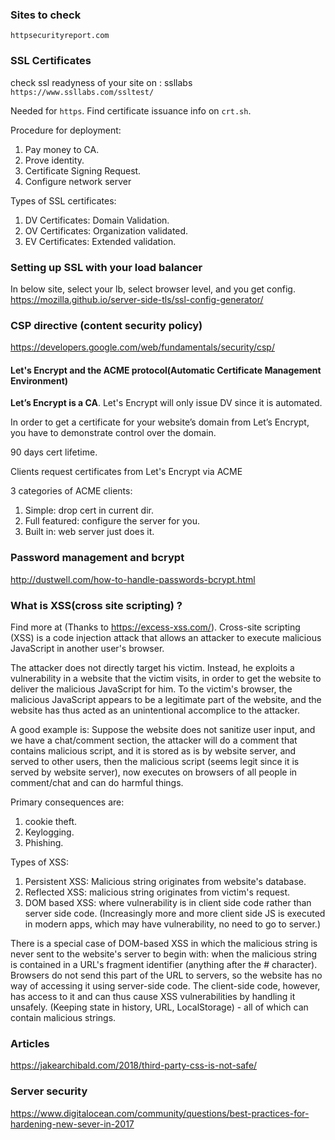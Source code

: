 
### Sites to check

`httpsecurityreport.com`

### SSL Certificates

check ssl readyness of your site on : ssllabs 
`https://www.ssllabs.com/ssltest/`

Needed for `https`.
Find certificate issuance info on `crt.sh`.

Procedure for deployment:
1. Pay money to CA.
2. Prove identity.
3. Certificate Signing Request.
4. Configure network server

Types of SSL certificates:
1. DV Certificates: Domain Validation.
2. OV Certificates: Organization validated.
3. EV Certificates: Extended validation.

### Setting up SSL with your load balancer

In below site, select your lb, select browser level, and you get config.
https://mozilla.github.io/server-side-tls/ssl-config-generator/

### CSP directive (content security policy)

https://developers.google.com/web/fundamentals/security/csp/


#### Let's Encrypt and the ACME protocol(Automatic Certificate Management Environment)

**Let’s Encrypt is a CA**.
Let's Encrypt will only issue DV since it is automated.

In order to get a certificate for your website’s domain from Let’s Encrypt, you have to demonstrate control over the domain. 

90 days cert lifetime.

Clients request certificates from Let's Encrypt via ACME

3 categories of ACME clients:
1. Simple: drop cert in current dir.
2. Full featured: configure the server for you.
3. Built in: web server just does it.

### Password management and bcrypt

http://dustwell.com/how-to-handle-passwords-bcrypt.html

### What is XSS(cross site scripting) ?

Find more at (Thanks to https://excess-xss.com/).
Cross-site scripting (XSS) is a code injection attack that allows an attacker to execute malicious JavaScript in another user's browser.

The attacker does not directly target his victim. Instead, he exploits a vulnerability in a website that the victim visits, in order to get the website to deliver the malicious JavaScript for him. To the victim's browser, the malicious JavaScript appears to be a legitimate part of the website, and the website has thus acted as an unintentional accomplice to the attacker.

A good example is: Suppose the website does not sanitize user input, and we have a chat/comment section, the attacker will do a comment that contains malicious script, and it is stored as is by website server, and served to other users, then the malicious script (seems legit since it is served by website server), now executes on browsers of all people in comment/chat and can do harmful things.

Primary consequences are:
1. cookie theft.
2. Keylogging.
3. Phishing.

Types of XSS:
1. Persistent XSS: Malicious string originates from website's database.
2. Reflected XSS: malicious string originates from victim's request.
3. DOM based XSS: where vulnerability is in client side code rather than server side code. (Increasingly more and more client side JS is executed in modern apps, which may have vulnerability, no need to go to server.)

There is a special case of DOM-based XSS in which the malicious string is never sent to the website's server to begin with: when the malicious string is contained in a URL's fragment identifier (anything after the # character). Browsers do not send this part of the URL to servers, so the website has no way of accessing it using server-side code. The client-side code, however, has access to it and can thus cause XSS vulnerabilities by handling it unsafely. (Keeping state in history, URL, LocalStorage) - all of which can contain malicious strings.



### Articles

https://jakearchibald.com/2018/third-party-css-is-not-safe/

### Server security

https://www.digitalocean.com/community/questions/best-practices-for-hardening-new-sever-in-2017